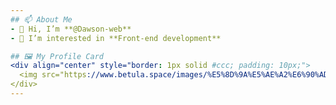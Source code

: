 ```yaml
---
## 📫 About Me
- 👋 Hi, I’m **@Dawson-web**
- 👀 I’m interested in **Front-end development**

## 🖼️ My Profile Card
<div align="center" style="border: 1px solid #ccc; padding: 10px;">
  <img src="https://www.betula.space/images/%E5%8D%9A%E5%AE%A2%E6%90%AD%E5%BB%BA%E5%AE%8C%E6%88%90/cover.png" alt="Profile Cover" style="border-radius: 10px;" width="300" />
</div>
---
```

